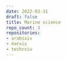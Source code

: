```yaml
---
date: 2022-03-31
draft: false
title: Marine science
repo_count: 3
repositories:
- arabixiv
- marxiv
- techrxiv
---
```



